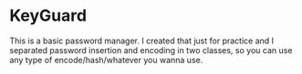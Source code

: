 # KeyGuard
This is a basic password manager. I created that just for practice and I separated password insertion and encoding in two classes, so you can use any type of encode/hash/whatever you wanna use.